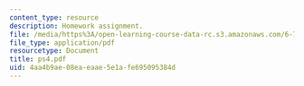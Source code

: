 ```yaml
---
content_type: resource
description: Homework assignment.
file: /media/https%3A/open-learning-course-data-rc.s3.amazonaws.com/6-728-applied-quantum-and-statistical-physics-fall-2006/4aa4b9ae08eaeaae5e1afe695095384d_ps4.pdf
file_type: application/pdf
resourcetype: Document
title: ps4.pdf
uid: 4aa4b9ae-08ea-eaae-5e1a-fe695095384d
---
```

